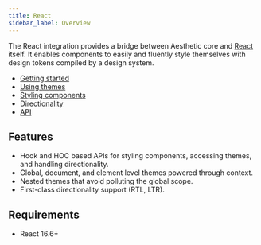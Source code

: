 ```yaml
---
title: React
sidebar_label: Overview
---
```


The React integration provides a bridge between Aesthetic core and [React](https://reactjs.org/)
itself. It enables components to easily and fluently style themselves with design tokens compiled by
a design system.

- [Getting started](./react/setup.md)
- [Using themes](./react/themes.md)
- [Styling components](./react/styles.md)
- [Directionality](./react/direction.md)
- [API](./react/api.md)

## Features

- Hook and HOC based APIs for styling components, accessing themes, and handling directionality.
- Global, document, and element level themes powered through context.
- Nested themes that avoid polluting the global scope.
- First-class directionality support (RTL, LTR).

## Requirements

- React 16.6+
